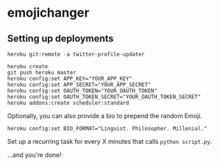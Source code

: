 emojichanger
============

Setting up deployments
----------------------

```
heroku git:remote -a twitter-profile-updater
```

```
heroku create
git push heroku master
heroku config:set APP_KEY="YOUR_APP_KEY"
heroku config:set APP_SECRET="YOUR_APP_SECRET"
heroku config:set OAUTH_TOKEN="YOUR_OAUTH_TOKEN"
heroku config:set OAUTH_TOKEN_SECRET="YOUR_OAUTH_TOKEN_SECRET"
heroku addons:create scheduler:standard
```

Optionally, you can also provide a bio to prepend the random Emoji.

```
heroku config:set BIO_FORMAT="Linguist. Philosopher. Millenial."
```

Set up a recurring task for every X minutes that calls `python script.py`.

...and you're done!
